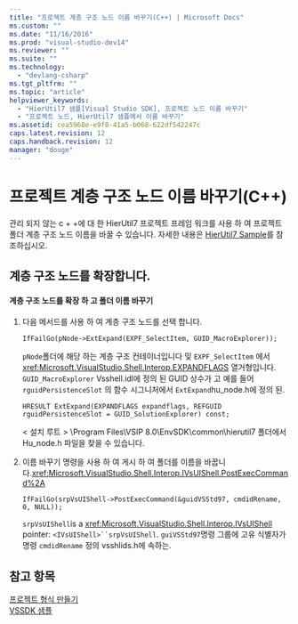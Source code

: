 ```yaml
---
title: "프로젝트 계층 구조 노드 이름 바꾸기(C++) | Microsoft Docs"
ms.custom: ""
ms.date: "11/16/2016"
ms.prod: "visual-studio-dev14"
ms.reviewer: ""
ms.suite: ""
ms.technology: 
  - "devlang-csharp"
ms.tgt_pltfrm: ""
ms.topic: "article"
helpviewer_keywords: 
  - "HierUtil7 샘플[Visual Studio SDK], 프로젝트 노드 이름 바꾸기"
  - "프로젝트 노드, HierUtil7 샘플에서 이름 바꾸기"
ms.assetid: cea5968e-e9f8-41a5-b068-622df542247c
caps.latest.revision: 12
caps.handback.revision: 12
manager: "douge"
---
```

# 프로젝트 계층 구조 노드 이름 바꾸기(C++)
관리 되지 않는 c \+ \+에 대 한 HierUtil7 프로젝트 프레임 워크를 사용 하 여 프로젝트 폴더 계층 구조 노드 이름을 바꿀 수 있습니다.  자세한 내용은 [HierUtil7 Sample](http://msdn.microsoft.com/ko-kr/29c15184-a70c-4813-86c2-fb1d47442d11)를 참조하십시오.  
  
## 계층 구조 노드를 확장합니다.  
  
#### 계층 구조 노드를 확장 하 고 폴더 이름 바꾸기  
  
1.  다음 메서드를 사용 하 여 계층 구조 노드를 선택 합니다.  
  
    ```  
    IfFailGo(pNode->ExtExpand(EXPF_SelectItem, GUID_MacroExplorer));  
    ```  
  
     `pNode`폴더에 해당 하는 계층 구조 컨테이너입니다 및 `EXPF_SelectItem` 에서 <xref:Microsoft.VisualStudio.Shell.Interop.EXPANDFLAGS> 열거형입니다.  `GUID_MacroExplorer` Vsshell.idl에 정의 된 GUID 상수가 고 예를 들어 `rguidPersistenceSlot` 의 함수 시그니처에서 `ExtExpand`hu\_node.h에 정의 된.  
  
    ```  
    HRESULT ExtExpand(EXPANDFLAGS expandflags, REFGUID rguidPersistenceSlot = GUID_SolutionExplorer) const;  
    ```  
  
     \< 설치 루트 \> \\Program Files\\VSIP 8.0\\EnvSDK\\common\\hierutil7 폴더에서 Hu\_node.h 파일을 찾을 수 있습니다.  
  
2.  이름 바꾸기 명령을 사용 하 여 게시 하 여 폴더를 이름을 바꿉니다.<xref:Microsoft.VisualStudio.Shell.Interop.IVsUIShell.PostExecCommand%2A>  
  
    ```  
    IfFailGo(srpVsUIShell->PostExecCommand(&guidVSStd97, cmdidRename, 0, NULL));  
    ```  
  
     `srpVsUIShell`is a <xref:Microsoft.VisualStudio.Shell.Interop.IVsUIShell> pointer: `<IVsUIShell>``srpVsUIShell`.  `guiVSStd97`명령 그룹에 고유 식별자가 명령 `cmdidRename` 정의 vsshlids.h에 속하는.  
  
## 참고 항목  
 [프로젝트 형식 만들기](../Topic/Creating%20Project%20Types.md)   
 [VSSDK 샘플](../misc/vssdk-samples.md)
